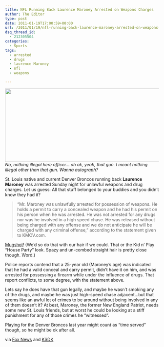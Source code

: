 ```yaml
---
title: NFL Running Back Laurence Maroney Arrested on Weapons Charges
author: The Editor
type: post
date: 2011-01-19T17:00:59+00:00
url: /2011/01/19/nfl-running-back-laurence-maroney-arrested-on-weapons-charges/
dsq_thread_id:
  - 212305504
categories:
  - Sports
tags:
  - arrested
  - drugs
  - laurence Maroney
  - nfl
  - weapons

---
```

_[<img class="aligncenter size-full wp-image-8640" title="maroney" src="http://media.punchingkitty.com/wordpress/2011/01/maroney.jpeg" alt="" width="600" height="241" />][1]No, nothing illegal here officer&#8230;.oh ok, yeah, that gun. I meant nothing illegal other than that gun. Wanna autograph?_

St. Louis native and current Denver Broncos running back **Laurence Maroney** was arrested Sunday night for unlawful weapons and drug charges. Let us guess: All that stuff belonged to your buddies and you didn&#8217;t know they had it?

> &#8220;Mr. Maroney was unlawfully arrested for possession of weapons. He holds a permit to carry a concealed weapon and he had his permit on his person when he was arrested. He was not arrested for any drugs nor was he involved in a high speed chase. He was released without being charged with any offense and we do not anticipate he will be charged with any criminal offense,&#8221; according to the statement given to KMOV.com.

<a href="http://media.punchingkitty.com/wordpress/2011/01/Laurence-Maroney-mugshot-1.jpeg" target="_blank">Mugshot</a>! (We&#8217;d so do that with our hair if we could. That or the Kid n&#8217; Play &#8220;House Party&#8221; look. Spazy and un-combed straight hair is pretty close though. Word.)

Police reports contend that a 25-year old (Maroney&#8217;s age) was indicated that he had a valid conceal and carry permit, didn&#8217;t have it on him, and was arrested for possessing a firearm while under the influence of drugs. That report conflicts, to some degree, with the statement above.

Lets say he does have that gun legally, and maybe he wasn&#8217;t smoking any of the drugs, and maybe he was just high-speed chase adjacent&#8230;but that seems like an awful lot of crimes to be around without being involved in any of them doesn&#8217;t it? At best, Maroney, the former New England Patriot, needs some new St. Louis friends, but at worst he could be looking at a stiff punishment for any of those crimes he &#8220;witnessed&#8221;.

Playing for the Denver Broncos last year might count as &#8220;time served&#8221; though, so he might be ok after all.

via <a href="http://www.foxnews.com/sports/2011/01/18/nfl-running-sacked-st-louis-police/" target="_blank">Fox News</a> and <a href="http://www.ksdk.com/news/local/story.aspx?storyid=239219&catid=6" target="_blank">KSDK</a>

 [1]: http://media.punchingkitty.com/wordpress/2011/01/maroney.jpeg